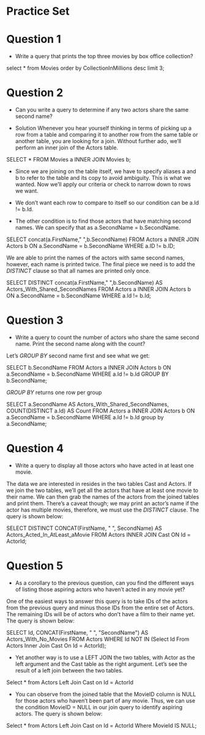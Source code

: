 # Practice Set

# Question 1

-   Write a query that prints the top three movies by box office collection?

select \* from Movies order by CollectionInMillions desc limit 3;

# Question 2

-   Can you write a query to determine if any two actors share the same second name?

-   Solution
    Whenever you hear yourself thinking in terms of picking up a row from a table and comparing it to another row from the same table or another table, you are looking for a join. Without further ado, we’ll perform an inner join of the Actors table.

SELECT \* FROM Movies a
INNER JOIN Movies b;

-   Since we are joining on the table itself, we have to specify aliases a and b to refer to the table and its copy to avoid ambiguity. This is what we wanted. Now we’ll apply our criteria or check to narrow down to rows we want.

-   We don’t want each row to compare to itself so our condition can be a.Id != b.Id.

-   The other condition is to find those actors that have matching second names. We can specify that as a.SecondName = b.SecondName.

SELECT concat(a.FirstName," ",b.SecondName)
FROM Actors a
INNER JOIN Actors b
ON a.SecondName = b.SecondName
WHERE a.ID != b.ID;

We are able to print the names of the actors with same second names, however, each name is printed twice.
The final piece we need is to add the _DISTINCT_ clause so that all names are printed only once.

SELECT DISTINCT concat(a.FirstName," ",b.SecondName)
AS Actors_With_Shared_SecondNames
FROM Actors a
INNER JOIN Actors b
ON a.SecondName = b.SecondName
WHERE a.Id != b.Id;

# Question 3

-   Write a query to count the number of actors who share the same second name. Print the second name along with the count?

Let’s _GROUP BY_ second name first and see what we get:

SELECT b.SecondName
FROM Actors a
INNER JOIN Actors b
ON a.SecondName = b.SecondName
WHERE a.Id != b.Id
GROUP BY b.SecondName;

_GROUP BY_ returns one row per group

SELECT a.SecondName AS Actors_With_Shared_SecondNames,
COUNT(DISTINCT a.Id) AS Count
FROM Actors a
INNER JOIN Actors b
ON a.SecondName = b.SecondName
WHERE a.Id != b.Id
group by a.SecondName;

# Question 4

-   Write a query to display all those actors who have acted in at least one movie.

The data we are interested in resides in the two tables Cast and Actors. If we join the two tables, we’ll get all the actors that have at least one movie to their name. We can then grab the names of the actors from the joined tables and print them. There’s a caveat though; we may print an actor’s name if the actor has multiple movies, therefore, we must use the _DISTINCT_ clause. The query is shown below:

SELECT DISTINCT CONCAT(FirstName, " ", SecondName)
AS Actors_Acted_In_AtLeast_aMovie
FROM Actors INNER JOIN Cast ON Id = ActorId;

# Question 5

-   As a corollary to the previous question, can you find the different ways of listing those aspiring actors who haven’t acted in any movie yet?

One of the easiest ways to answer this query is to take IDs of the actors from the previous query and minus those IDs from the entire set of Actors. The remaining IDs will be of actors who don’t have a film to their name yet. The query is shown below:

SELECT Id, CONCAT(FirstName, " ", "SecondName") AS Actors_With_No_Movies
FROM Actors
WHERE Id NOT IN (Select Id From Actors Inner Join Cast On Id = ActorId);

-   Yet another way is to use a LEFT JOIN the two tables, with Actor as the left argument and the Cast table as the right argument. Let’s see the result of a left join between the two tables.

Select \* from Actors
Left Join Cast
on Id = ActorId

-   You can observe from the joined table that the MovieID column is NULL for those actors who haven’t been part of any movie. Thus, we can use the condition MovieID = NULL in our join query to identify aspiring actors. The query is shown below:

Select \* from Actors
Left Join Cast
on Id = ActorId
Where MovieId IS NULL;
